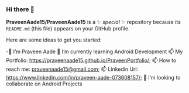 ### Hi there 👋


**PraveenAade15/PraveenAade15** is a ✨ _special_ ✨ repository because its `README.md` (this file) appears on your GitHub profile.

Here are some ideas to get you started:

-👋 I’m Praveen Aade
🌱 I’m currently learning Android Development
📫 My Portfolio: https://praveenaade15.github.io/PraveenPortfolio/;
📫 How to reach me: praveenaade15@gmail.com;
📫 Linkedin Url: https://www.linkedin.com/in/praveen-aade-073608157/;
💞️ I’m looking to collaborate on Android Projects

